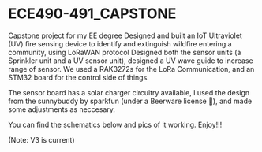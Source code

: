 # ECE490-491_CAPSTONE
Capstone project for my EE degree 
Designed and built an IoT Ultraviolet (UV) fire sensing device to identify and extinguish wildfire entering a community, using LoRaWAN protocol 
Designed both the sensor units  (a Sprinkler unit and a UV sensor unit), designed a UV wave guide to increase range of sensor.
We used a RAK3272s for the LoRa Communication, and an STM32 board for the control side of things. 

The sensor board has a solar charger circuitry available, I used the design from the sunnybuddy by sparkfun (under a Beerware license 🍻), and made some adjustments as neccesary.


You can find the schematics below and pics of it working.
Enjoy!!!

(Note: V3 is current)
